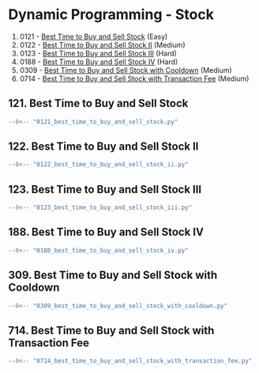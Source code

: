 # Dynamic Programming - Stock

1. 0121 - [Best Time to Buy and Sell Stock](https://leetcode.com/problems/best-time-to-buy-and-sell-stock/) (Easy)
2. 0122 - [Best Time to Buy and Sell Stock II](https://leetcode.com/problems/best-time-to-buy-and-sell-stock-ii/) (Medium)
3. 0123 - [Best Time to Buy and Sell Stock III](https://leetcode.com/problems/best-time-to-buy-and-sell-stock-iii/) (Hard)
4. 0188 - [Best Time to Buy and Sell Stock IV](https://leetcode.com/problems/best-time-to-buy-and-sell-stock-iv/) (Hard)
5. 0309 - [Best Time to Buy and Sell Stock with Cooldown](https://leetcode.com/problems/best-time-to-buy-and-sell-stock-with-cooldown/) (Medium)
6. 0714 - [Best Time to Buy and Sell Stock with Transaction Fee](https://leetcode.com/problems/best-time-to-buy-and-sell-stock-with-transaction-fee/) (Medium)

## 121. Best Time to Buy and Sell Stock

```python
--8<-- "0121_best_time_to_buy_and_sell_stock.py"
```

## 122. Best Time to Buy and Sell Stock II

```python
--8<-- "0122_best_time_to_buy_and_sell_stock_ii.py"
```

## 123. Best Time to Buy and Sell Stock III

```python
--8<-- "0123_best_time_to_buy_and_sell_stock_iii.py"
```

## 188. Best Time to Buy and Sell Stock IV

```python
--8<-- "0188_best_time_to_buy_and_sell_stock_iv.py"
```

## 309. Best Time to Buy and Sell Stock with Cooldown

```python
--8<-- "0309_best_time_to_buy_and_sell_stock_with_cooldown.py"
```

## 714. Best Time to Buy and Sell Stock with Transaction Fee

```python
--8<-- "0714_best_time_to_buy_and_sell_stock_with_transaction_fee.py"
```
